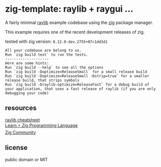 # zig-template: raylib + raygui ...
A fairly minimal [raylib](https://www.raylib.com/) example codebase using the [zig](https://ziglang.org/download/) package manager.

This example requires one of the recent development releases of zig.

tested with zig version: `0.12.0-dev.2755+07c1dd3d1`

```
All your codebase are belong to us.
Run `zig build test` to run the tests.
--------------------
Here are some hints:
Run `zig build --help` to see all the options
Run `zig build -Doptimize=ReleaseSmall` for a small release build
Run `zig build -Doptimize=ReleaseSmall -Dstrip=true` for a smaller release build, that strips symbols
Run `zig build -Draylib-optimize=ReleaseFast` for a debug build of your application, that uses a fast release of raylib (if you are only debugging your code)
```

## resources
[raylib cheatsheet](https://www.raylib.com/cheatsheet/cheatsheet.html)  
[Learn ⚡ Zig Programming Language](https://ziglang.org/learn/)  
[Zig Community](https://github.com/ziglang/zig/wiki/Community)  

## license
public domain or MIT
